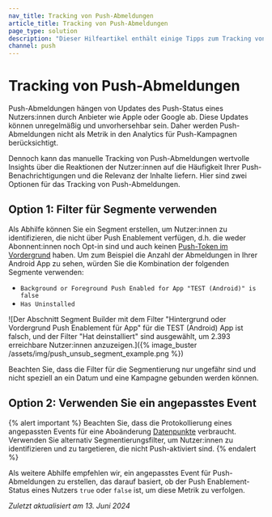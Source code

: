 ```yaml
---
nav_title: Tracking von Push-Abmeldungen
article_title: Tracking von Push-Abmeldungen
page_type: solution
description: "Dieser Hilfeartikel enthält einige Tipps zum Tracking von Push-Abmeldungen."
channel: push
---
```


# Tracking von Push-Abmeldungen

Push-Abmeldungen hängen von Updates des Push-Status eines Nutzers:innen durch Anbieter wie Apple oder Google ab. Diese Updates können unregelmäßig und unvorhersehbar sein. Daher werden Push-Abmeldungen nicht als Metrik in den Analytics für Push-Kampagnen berücksichtigt. 

Dennoch kann das manuelle Tracking von Push-Abmeldungen wertvolle Insights über die Reaktionen der Nutzer:innen auf die Häufigkeit Ihrer Push-Benachrichtigungen und die Relevanz der Inhalte liefern. Hier sind zwei Optionen für das Tracking von Push-Abmeldungen.

## Option 1: Filter für Segmente verwenden

Als Abhilfe können Sie ein Segment erstellen, um Nutzer:innen zu identifizieren, die nicht über Push Enablement verfügen, d.h. die weder Abonnent:innen noch Opt-in sind und auch keinen [Push-Token im Vordergrund]({{site.baseurl}}/user_guide/message_building_by_channel/push/push_registration/#push-tokens) haben. Um zum Beispiel die Anzahl der Abmeldungen in Ihrer Android App zu sehen, würden Sie die Kombination der folgenden Segmente verwenden: 

- `Background or Foreground Push Enabled for App "TEST (Android)" is false`
- `Has Uninstalled`

![Der Abschnitt Segment Builder mit dem Filter "Hintergrund oder Vordergrund Push Enablement für App" für die TEST (Android) App ist falsch, und der Filter "Hat deinstalliert" sind ausgewählt, um 2.393 erreichbare Nutzer:innen anzuzeigen.]({% image_buster /assets/img/push_unsub_segment_example.png %})

Beachten Sie, dass die Filter für die Segmentierung nur ungefähr sind und nicht speziell an ein Datum und eine Kampagne gebunden werden können.

## Option 2: Verwenden Sie ein angepasstes Event

{% alert important %}
Beachten Sie, dass die Protokollierung eines angepassten Events für eine Aboänderung [Datenpunkte]({{site.baseurl}}/user_guide/data_and_analytics/data_points#consumption-count) verbraucht. Verwenden Sie alternativ Segmentierungsfilter, um Nutzer:innen zu identifizieren und zu targetieren, die nicht Push-aktiviert sind.
{% endalert %}

Als weitere Abhilfe empfehlen wir, ein angepasstes Event für Push-Abmeldungen zu erstellen, das darauf basiert, ob der Push Enablement-Status eines Nutzers `true` oder `false` ist, um diese Metrik zu verfolgen.

_Zuletzt aktualisiert am 13\. Juni 2024_

